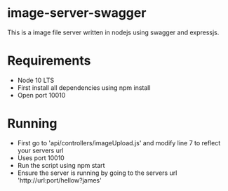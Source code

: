 # image-server-swagger

This is a image file server written in nodejs using swagger and expressjs.

# Requirements
- Node 10 LTS
- First install all dependencies using npm install
- Open port 10010

# Running
- First go to 'api/controllers/imageUpload.js' and modify line 7 to reflect your servers url
- Uses port 10010
- Run the script using npm start
- Ensure the server is running by going to the servers url 'http://url:port/hellow?james'



